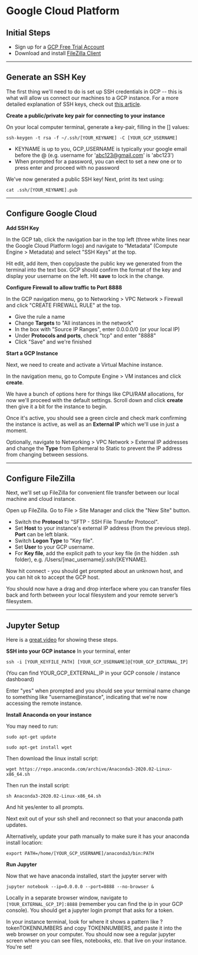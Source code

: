 # Google Cloud Platform


## Initial Steps

- Sign up for a [GCP Free Trial Account](https://cloud.google.com/free)
- Download and install [FileZilla Client](https://filezilla-project.org/)

---

## Generate an SSH Key

The first thing we'll need to do is set up SSH credentials in GCP -- this is what will allow us connect our machines to a GCP instance. For a more detailed explanation of SSH keys, check out [this article](https://www.ssh.com/ssh/public-key-authentication).


**Create a public/private key pair for connecting to your instance**

On your local computer terminal, generate a key-pair, filling in the [] values:

```ssh-keygen -t rsa -f ~/.ssh/[YOUR_KEYNAME] -C [YOUR_GCP_USERNAME]```

- KEYNAME is up to you, GCP_USERNAME is typically your google email before the @ (e.g. username for 'abc123@gmail.com' is 'abc123')
- When prompted for a password, you can elect to set a new one or to press enter and proceed with no password

We've now generated a public SSH key! Next, print its text using:

```cat .ssh/[YOUR_KEYNAME].pub```

---

## Configure Google Cloud

**Add SSH Key**

In the GCP tab, click the navigation bar in the top left (three white lines near the Google Cloud Platform logo) and navigate to “Metadata” (Compute Engine > Metadata) and select "SSH Keys" at the top.

Hit edit, add item, then copy/paste the public key we generated from the terminal into the text box. GCP should confirm the format of the key and display your username on the left. Hit **save** to lock in the change. 


**Configure Firewall to allow traffic to Port 8888**

In the GCP navigation menu, go to Networking > VPC Network > Firewall and click "CREATE FIREWALL RULE" at the top. 
- Give the rule a name
- Change **Targets** to "All instances in the network"
- In the box with "Source IP Ranges", enter 0.0.0.0/0 (or your local IP)
- Under **Protocols and ports**, check "tcp" and enter "8888"
- Click "Save" and we're finished


**Start a GCP Instance**

Next, we need to create and activate a Virtual Machine instance. 

In the navigation menu, go to Compute Engine > VM instances and click **create**.

We have a bunch of options here for things like CPU/RAM allocations, for now we'll proceed with the default settings. Scroll down and click **create** then give it a bit for the instance to begin. 

Once it's active, you should see a green circle and check mark confirming the instance is active, as well as an **External IP** which we'll use in just a moment.

Optionally, navigate to Networking > VPC Network > External IP addresses and change the **Type** from Ephemeral to Static to prevent the IP address from changing between sessions.

---

## Configure FileZilla

Next, we'll set up FileZilla for convenient file transfer between our local machine and cloud instance. 

Open up FileZilla. Go to File > Site Manager and click the "New Site" button. 
- Switch the **Protocol** to "SFTP - SSH File Transfer Protocol".
- Set **Host** to your instance's external IP address (from the previous step). **Port** can be left blank. 
- Switch **Logon Type** to "Key file".
- Set **User** to your GCP username. 
- For **Key file**, add the explicit path to your key file (in the hidden .ssh folder), e.g. /Users/[mac_username]/.ssh/[KEYNAME].

Now hit connect - you should get prompted about an unknown host, and you can hit ok to accept the GCP host. 

You should now have a drag and drop interface where you can transfer files back and forth between your local filesystem and your remote server’s filesystem.


---

## Jupyter Setup

Here is a [great video](https://www.youtube.com/watch?time_continue=4&v=Db4FfhXDYS8&feature=emb_logo) for showing these steps. 
  

**SSH into your GCP instance**
In your terminal, enter 

```ssh -i [YOUR_KEYFILE_PATH] [YOUR_GCP_USERNAME]@[YOUR_GCP_EXTERNAL_IP]```

(You can find YOUR_GCP_EXTERNAL_IP in your GCP console / instance dashboard)  

Enter "yes" when prompted and you should see your terminal name change to something like "username@instance", indicating that we're now accessing the remote instance.


**Install Anaconda on your instance** 

You may need to run:
  
```sudo apt-get update```
  
```sudo apt-get install wget```

Then download the linux install script:

```wget https://repo.anaconda.com/archive/Anaconda3-2020.02-Linux-x86_64.sh```

Then run the install script:

```sh Anaconda3-2020.02-Linux-x86_64.sh```

And hit yes/enter to all prompts.

Next exit out of your ssh shell and reconnect so that your anaconda path updates.

Alternatively, update your path manually to make sure it has your anaconda install location:

```export PATH=/home/[YOUR_GCP_USERNAME]/anaconda3/bin:PATH```


**Run Jupyter** 

Now that we have anaconda installed, start the jupyter server with 

```jupyter notebook --ip=0.0.0.0 --port=8888 --no-browser &``` 

Locally in a separate browser window, navigate to `[YOUR_EXTERNAL_GCP_IP]:8888` (remember you can find the ip in your GCP console). You should get a jupyter login prompt that asks for a token.

In your instance terminal, look for where it shows a pattern like ?tokenTOKENNUMBERS and copy TOKENNUMBERS, and paste it into the web browser on your computer. 
You should now see a regular jupyter screen where you can see files, notebooks, etc. that live on your instance. You're set!

